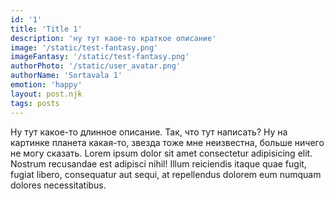 ```yaml
---
id: '1'
title: 'Title 1'
description: 'ну тут каое-то краткое описание'
image: '/static/test-fantasy.png'
imageFantasy: '/static/test-fantasy.png'
authorPhoto: '/static/user_avatar.png'
authorName: 'Sortavala 1'
emotion: 'happy'
layout: post.njk
tags: posts
---
```


Ну тут какое-то длинное описание. Так, что тут написать? Ну на картинке планета какая-то, звезда тоже мне неизвестна, больше ничего не могу сказать. Lorem ipsum dolor sit amet consectetur adipisicing elit. Nostrum recusandae est adipisci nihil! Illum reiciendis itaque quae fugit, fugiat libero, consequatur aut sequi, at repellendus dolorem eum numquam dolores necessitatibus.
